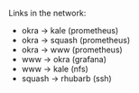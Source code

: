 Links in the network:

- okra -> kale (prometheus)
- okra -> squash (prometheus)
- okra -> www (prometheus)
- www -> okra (grafana)
- www -> kale (nfs)
- squash -> rhubarb (ssh)
